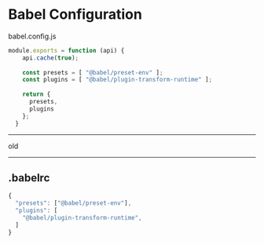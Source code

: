 # Babel Configuration

babel.config.js

```js
module.exports = function (api) {
    api.cache(true);
  
    const presets = [ "@babel/preset-env" ];
    const plugins = [ "@babel/plugin-transform-runtime" ];
  
    return {
      presets,
      plugins
    };
  }
```




---

old

---

## .babelrc
```js
{
  "presets": ["@babel/preset-env"],
  "plugins": [
    "@babel/plugin-transform-runtime",
  ]
}
```
